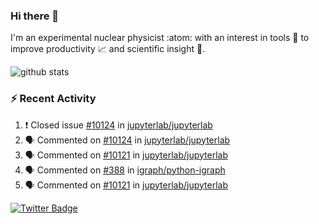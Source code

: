 ### Hi there 👋 

I'm an experimental nuclear physicist :atom: with an interest in tools :wrench: to improve productivity :chart_with_upwards_trend: and scientific insight :telescope:.

![github stats](https://github-readme-stats.vercel.app/api?username=agoose77&show_icons=true&hide_rank=true&hide_title=true&bg_color=30,e76445,904e95&text_color=efe3ec&icon_color=efe3ec)
<!--
**agoose77/agoose77** is a ✨ _special_ ✨ repository because its `README.md` (this file) appears on your GitHub profile.

Here are some ideas to get you started:

- 🔭 I’m currently working on ...
- 🌱 I’m currently learning ...
- 👯 I’m looking to collaborate on ...
- 🤔 I’m looking for help with ...
- 💬 Ask me about ...
- 📫 How to reach me: ...
- 😄 Pronouns: ...
- ⚡ Fun fact: ...
-->

### :zap: Recent Activity
<!--START_SECTION:activity-->
1. ❗️ Closed issue [#10124](https://github.com/jupyterlab/jupyterlab/issues/10124) in [jupyterlab/jupyterlab](https://github.com/jupyterlab/jupyterlab)
2. 🗣 Commented on [#10124](https://github.com/jupyterlab/jupyterlab/issues/10124) in [jupyterlab/jupyterlab](https://github.com/jupyterlab/jupyterlab)
3. 🗣 Commented on [#10121](https://github.com/jupyterlab/jupyterlab/issues/10121) in [jupyterlab/jupyterlab](https://github.com/jupyterlab/jupyterlab)
4. 🗣 Commented on [#388](https://github.com/igraph/python-igraph/issues/388) in [igraph/python-igraph](https://github.com/igraph/python-igraph)
5. 🗣 Commented on [#10121](https://github.com/jupyterlab/jupyterlab/issues/10121) in [jupyterlab/jupyterlab](https://github.com/jupyterlab/jupyterlab)
<!--END_SECTION:activity-->


[![Twitter Badge](https://img.shields.io/twitter/follow/agoose77?style=flat-square&logo=Twitter&logoColor=white&color=cornflowerblue)](https://twitter.com/agoose77)
